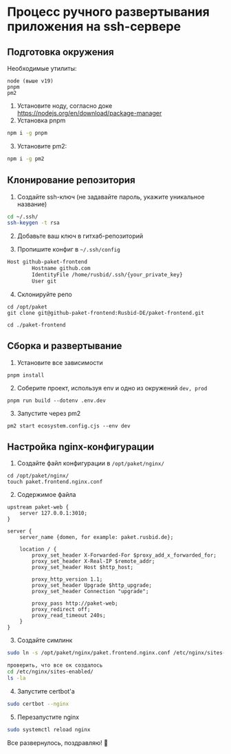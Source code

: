 # Процесс ручного развертывания приложения на ssh-сервере

## Подготовка окружения
Необходимые утилиты:
```
node (выше v19)
pnpm
pm2
```

1. Установите ноду, согласно доке https://nodejs.org/en/download/package-manager
2. Установка pnpm
```bash
npm i -g pnpm
```
3. Установите pm2:
```bash
npm i -g pm2
```

## Клонирование репозитория
1. Создайте ssh-ключ (не задавайте пароль, укажите уникальное название)
```bash
cd ~/.ssh/
ssh-keygen -t rsa
```

2. Добавьте ваш ключ в гитхаб-репозиторий

3. Пропишите конфиг в `~/.ssh/config`
```bash
Host github-paket-frontend
        Hostname github.com
        IdentityFile /home/rusbid/.ssh/{your_private_key}
        User git
```

4. Склонируйте репо
```
cd /opt/paket
git clone git@github-paket-frontend:Rusbid-DE/paket-frontend.git

cd ./paket-frontend
```

## Сборка и развертывание
1. Установите все зависимости
```
pnpm install
```

2. Соберите проект, используя env и одно из окружений `dev, prod`
```
pnpm run build --dotenv .env.dev
```

3. Запустите через pm2
```
pm2 start ecosystem.config.cjs --env dev
```

## Настройка nginx-конфигурации
1. Создайте файл конфигурации в `/opt/paket/nginx/`
```
cd /opt/paket/nginx/
touch paket.frontend.nginx.conf
```

2. Содержимое файла
```nginx
upstream paket-web {
    server 127.0.0.1:3010;
}

server {
    server_name {domen, for example: paket.rusbid.de};

    location / {
        proxy_set_header X-Forwarded-For $proxy_add_x_forwarded_for;
        proxy_set_header X-Real-IP $remote_addr;
        proxy_set_header Host $http_host;

        proxy_http_version 1.1;
        proxy_set_header Upgrade $http_upgrade;
        proxy_set_header Connection "upgrade";

        proxy_pass http://paket-web;
        proxy_redirect off;
        proxy_read_timeout 240s;
    }
}
```

3. Создайте симлинк
```bash
sudo ln -s /opt/paket/nginx/paket.frontend.nginx.conf /etc/nginx/sites-enabled/

проверить, что все ок создалось
cd /etc/nginx/sites-enabled/
ls -la
```

4. Запустите certbot'а
```bash
sudo certbot --nginx
```

5. Перезапустите nginx
```bash
sudo systemctl reload nginx
```

Все развернулось, поздравляю! 🥳 
